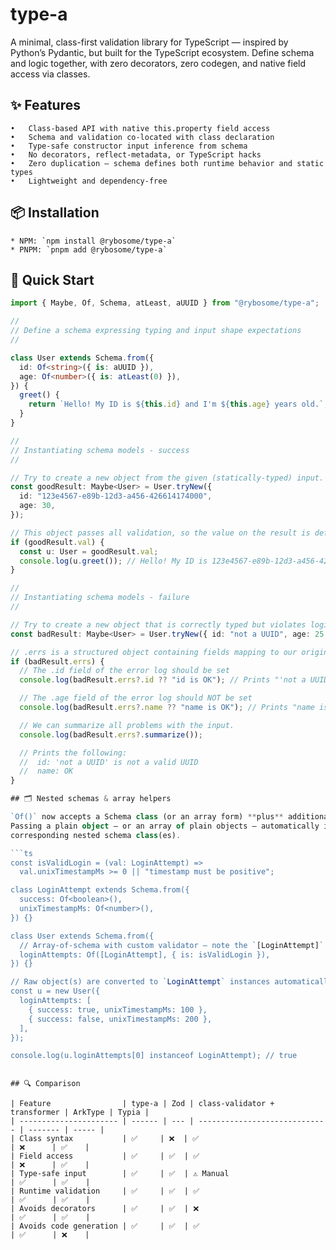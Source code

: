 # type-a

A minimal, class-first validation library for TypeScript — inspired by Python’s Pydantic, but built for the TypeScript ecosystem. Define schema and logic together, with zero decorators, zero codegen, and native field access via classes.

## ✨ Features

    •	Class-based API with native this.property field access
    •	Schema and validation co-located with class declaration
    •	Type-safe constructor input inference from schema
    •	No decorators, reflect-metadata, or TypeScript hacks
    •	Zero duplication — schema defines both runtime behavior and static types
    •	Lightweight and dependency-free

## 📦 Installation

    * NPM: `npm install @rybosome/type-a`
    * PNPM: `pnpm add @rybosome/type-a`

## 🚀 Quick Start

```typescript
import { Maybe, Of, Schema, atLeast, aUUID } from "@rybosome/type-a";

//
// Define a schema expressing typing and input shape expectations
//

class User extends Schema.from({
  id: Of<string>({ is: aUUID }),
  age: Of<number>({ is: atLeast(0) }),
}) {
  greet() {
    return `Hello! My ID is ${this.id} and I'm ${this.age} years old.`;
  }
}

//
// Instantiating schema models - success
//

// Try to create a new object from the given (statically-typed) input.
const goodResult: Maybe<User> = User.tryNew({
  id: "123e4567-e89b-12d3-a456-426614174000",
  age: 30,
});

// This object passes all validation, so the value on the result is defined.
if (goodResult.val) {
  const u: User = goodResult.val;
  console.log(u.greet()); // Hello! My ID is 123e4567-e89b-12d3-a456-426614174000 and I'm 30 years old.
}

//
// Instantiating schema models - failure
//

// Try to create a new object that is correctly typed but violates logical constraints.
const badResult: Maybe<User> = User.tryNew({ id: "not a UUID", age: 25 });

// .errs is a structured object containing fields mapping to our original object.
if (badResult.errs) {
  // The .id field of the error log should be set
  console.log(badResult.errs?.id ?? "id is OK"); // Prints "'not a UUID' is not a valid UUID"

  // The .age field of the error log should NOT be set
  console.log(badResult.errs?.name ?? "name is OK"); // Prints "name is OK"

  // We can summarize all problems with the input.
  console.log(badResult.errs?.summarize());

  // Prints the following:
  //  id: 'not a UUID' is not a valid UUID
  //  name: OK
}

## 🗂️ Nested schemas & array helpers

`Of()` now accepts a Schema class (or an array form) **plus** additional field options.
Passing a plain object — or an array of plain objects — automatically instantiates the
corresponding nested schema class(es).

```ts
const isValidLogin = (val: LoginAttempt) =>
  val.unixTimestampMs >= 0 || "timestamp must be positive";

class LoginAttempt extends Schema.from({
  success: Of<boolean>(),
  unixTimestampMs: Of<number>(),
}) {}

class User extends Schema.from({
  // Array-of-schema with custom validator – note the `[LoginAttempt]` wrapper
  loginAttempts: Of([LoginAttempt], { is: isValidLogin }),
}) {}

// Raw object(s) are converted to `LoginAttempt` instances automatically
const u = new User({
  loginAttempts: [
    { success: true, unixTimestampMs: 100 },
    { success: false, unixTimestampMs: 200 },
  ],
});

console.log(u.loginAttempts[0] instanceof LoginAttempt); // true
```
```

## 🔍 Comparison

| Feature                | type-a | Zod | class-validator + transformer | ArkType | Typia |
| ---------------------- | ------ | --- | ----------------------------- | ------- | ----- |
| Class syntax           | ✅     | ❌  | ✅                            | ❌      | ✅    |
| Field access           | ✅     | ✅  | ✅                            | ❌      | ✅    |
| Type-safe input        | ✅     | ✅  | ⚠️ Manual                     | ✅      | ✅    |
| Runtime validation     | ✅     | ✅  | ✅                            | ✅      | ✅    |
| Avoids decorators      | ✅     | ✅  | ❌                            | ✅      | ✅    |
| Avoids code generation | ✅     | ✅  | ✅                            | ✅      | ❌    |

